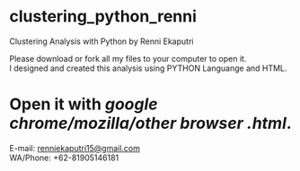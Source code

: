 # clustering_python_renni
Clustering Analysis with Python by Renni Ekaputri


Please download or fork all my files to your computer to open it.</br>
I designed and created this analysis using PYTHON Languange and HTML.


# Open it with *google chrome/mozilla/other browser* *.html*.


E-mail: renniekaputri15@gmail.com </br>
WA/Phone: +62-81905146181
